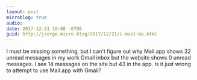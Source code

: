 ```yaml
---
layout: post
microblog: true
audio: 
date: 2017-12-21 10:08 -0700
guid: http://jsorge.micro.blog/2017/12/21/i-must-be.html
---
```

I must be missing something, but I can't figure out why Mail.app shows 32 unread messages in my work Gmail inbox but the website shows 0 unread messages. I see 14 messages on the site but 43 in the app. Is it just wrong to attempt to use Mail.app with Gmail?
